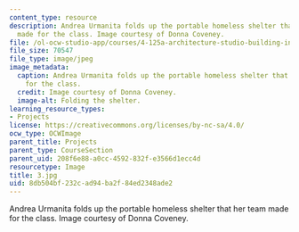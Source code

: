 ```yaml
---
content_type: resource
description: Andrea Urmanita folds up the portable homeless shelter that her team
  made for the class. Image courtesy of Donna Coveney.
file: /ol-ocw-studio-app/courses/4-125a-architecture-studio-building-in-landscapes-fall-2005/8db504bf232cad94ba2f84ed2348ade2_3.jpg
file_size: 70547
file_type: image/jpeg
image_metadata:
  caption: Andrea Urmanita folds up the portable homeless shelter that her team made
    for the class.
  credit: Image courtesy of Donna Coveney.
  image-alt: Folding the shelter.
learning_resource_types:
- Projects
license: https://creativecommons.org/licenses/by-nc-sa/4.0/
ocw_type: OCWImage
parent_title: Projects
parent_type: CourseSection
parent_uid: 208f6e88-a0cc-4592-832f-e3566d1ecc4d
resourcetype: Image
title: 3.jpg
uid: 8db504bf-232c-ad94-ba2f-84ed2348ade2
---
```

Andrea Urmanita folds up the portable homeless shelter that her team made for the class. Image courtesy of Donna Coveney.